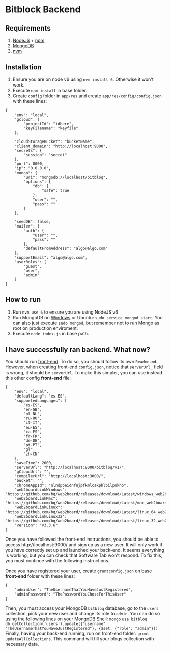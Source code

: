 # Bitblock Backend

## Requirements

1. [NodeJS](https://nodejs.org/en/download/) + [npm](https://www.npmjs.com/get-npm)
2. [MongoDB](https://www.mongodb.com/download-center)
3. [nvm](https://davidwalsh.name/nvm)

## Installation

1. Ensure you are on node v6 using `nvm install 6`. Otherwise it won't work.
2. Execute `npm install` in base folder. 
3. Create `config` folder in `app/res` and create `app/res/config/config.json` with these lines:

```
{
	"env": "local",
	"gcloud": {
        "projectId": "idhere",
        "keyFilename": "keyfile"
	},

	"cloudStorageBucket": "bucketName",
	"client_domain": "http://localhost:9000",
	"secrets": {
		"session": "secret"
	},
	"port": 8000,
	"ip": "0.0.0.0",
	"mongo": {
		"uri": "mongodb://localhost/bitbloq",
		"options": {
			"db": {
				"safe": true
			},
			"user": "",
			"pass": ""
		}
	},

	"seedDB": false,
	"mailer": {
		"auth": {
			"user": "",
			"pass": ""
		},
		"defaultFromAddress": "algo@algo.com"
	},
	"supportEmail": "algo@algo.com",
	"userRoles": [
		"guest",
		"user",
		"admin"
	]
}
```

## How to run

1. Run `nvm use 6` to ensure you are using NodeJS v6
2. Run MongoDB on [Windows](https://docs.mongodb.com/tutorials/install-mongodb-on-windows/#run-mongodb-community-edition) or Ubuntu: `sudo service mongod start`. You can also just execute `sudo mongod`, but remember not to run Mongo as root on production enviroment.
3. Execute `node index.js` in base path.

## I have successfully ran backend. What now?

You should run [front-end](https://github.com/liaupm/bitbloq-frontend). To do so, you should follow its own `Readme.md`. However, when creating front-end `config.json`, notice that `serverUrl_` field is wrong, it should be `serverUrl`. To make this simpler, you can use instead this other config **front-end** file:

```
{
    "env": "local",
    "defaultLang": "es-ES",
    "supportedLanguages": [
        "es-ES",
        "en-GB",
        "nl-NL",
        "ru-RU",
        "it-IT",
        "eu-ES",
        "ca-ES",
        "fr-FR",
        "de-DE",
        "pt-PT",
        "gl",
        "zh-CN"
    ],
    "saveTime": 2000,
    "serverUrl": "http://localhost:8000/bitbloq/v1/",
    "gCloudUrl": "",
    "compilerUrl": "http://localhost:3000/",
    "bucket": "",
    "chromeAppId": "nlndpbeidnfnjpfkmlcakphlbilpokho",
    "web2boardLinkWindows": "https://github.com/bq/web2board/releases/download/Latest/windows_web2board_installer.exe",
    "web2boardLinkMac": "https://github.com/bq/web2board/releases/download/Latest/mac_web2board_installer.pkg",
    "web2boardLinkLinux": "https://github.com/bq/web2board/releases/download/Latest/linux_64_web2board_installer.zip",
    "web2boardLinkLinux32": "https://github.com/bq/web2board/releases/download/Latest/linux_32_web2board_installer.zip",
    "version": "v3.3.6"
}
```
Once you have followed the front-end instructions, you should be able to access http://localhost:9000/ and sign up as a new user. It will only work if you have correctly set up and launched your back-end. It seems everything is working, but you can check that Software Tab won't respond. To fix this, you must continue with the following instructions.

Once you have registered your user, create `gruntconfig.json` on base **front-end** folder with these lines:
```
{
	"adminUser": "TheUsernameThatYouHaveJustRegistered",
	"adminPassword": "ThePasswordYouChoseForThisUser"
}
```
Then, you must access your MongoDB `bitbloq` database, go to the `users` collection, pick your new user and change its role to `admin`. You can do so using the following lines on your MongoDB Shell:
`mongo`
`use bitbloq`
`db.getCollection('users').update({"username" : "TheUsernameThatYouHaveJustRegistered"}, {$set: {"role": "admin"}})`
Finally, having your back-end running, run on front-end folder: `grunt updateAllCollections`. This command will fill your bloqs collection with necessary data.